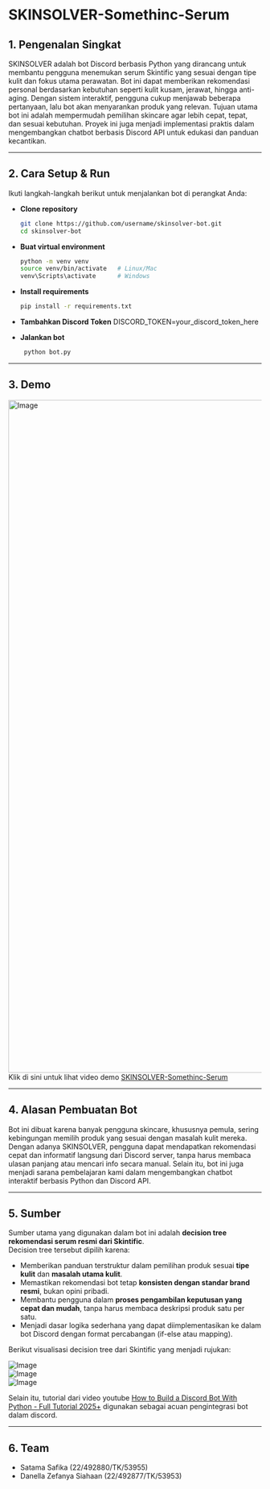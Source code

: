 # SKINSOLVER-Somethinc-Serum

## 1. Pengenalan Singkat  

SKINSOLVER adalah bot Discord berbasis Python yang dirancang untuk membantu pengguna menemukan serum Skintific yang sesuai dengan tipe kulit dan fokus utama perawatan.  Bot ini dapat memberikan rekomendasi personal berdasarkan kebutuhan seperti kulit kusam, jerawat, hingga anti-aging.  Dengan sistem interaktif, pengguna cukup menjawab beberapa pertanyaan, lalu bot akan menyarankan produk yang relevan.  Tujuan utama bot ini adalah mempermudah pemilihan skincare agar lebih cepat, tepat, dan sesuai kebutuhan.  Proyek ini juga menjadi implementasi praktis dalam mengembangkan chatbot berbasis Discord API untuk edukasi dan panduan kecantikan.  

---

## 2. Cara Setup & Run

Ikuti langkah-langkah berikut untuk menjalankan bot di perangkat Anda:  

* **Clone repository**  
   ```bash
   git clone https://github.com/username/skinsolver-bot.git
   cd skinsolver-bot
   ```

* **Buat virtual environment**
    ```bash
   python -m venv venv
   source venv/bin/activate   # Linux/Mac
   venv\Scripts\activate      # Windows

   ```
* **Install requirements**
    ```bash
    pip install -r requirements.txt
    ```

* **Tambahkan Discord Token**
    DISCORD_TOKEN=your_discord_token_here

* **Jalankan bot**
  ```bash
   python bot.py
   ```
---

  ## 3. Demo
  <img width="1740" height="1336" alt="Image" src="https://github.com/user-attachments/assets/1e592ad5-2966-4f16-9551-d389adb9a6c2" />
  Klik di sini untuk lihat video demo
  <a href="https://github.com/user-attachments/assets/46f73b63-1992-412e-9943-ef52f18f212d">
    SKINSOLVER-Somethinc-Serum
  </a>
   
---

  ## 4. Alasan Pembuatan Bot

  Bot ini dibuat karena banyak pengguna skincare, khususnya pemula, sering kebingungan memilih produk yang sesuai dengan masalah kulit mereka.
Dengan adanya SKINSOLVER, pengguna dapat mendapatkan rekomendasi cepat dan informatif langsung dari Discord server, tanpa harus membaca ulasan panjang atau mencari info secara manual.
Selain itu, bot ini juga menjadi sarana pembelajaran kami dalam mengembangkan chatbot interaktif berbasis Python dan Discord API.

---

## 5. Sumber

Sumber utama yang digunakan dalam bot ini adalah **decision tree rekomendasi serum resmi dari Skintific**.  
Decision tree tersebut dipilih karena:  

- Memberikan panduan terstruktur dalam pemilihan produk sesuai **tipe kulit** dan **masalah utama kulit**.  
- Memastikan rekomendasi bot tetap **konsisten dengan standar brand resmi**, bukan opini pribadi.  
- Membantu pengguna dalam **proses pengambilan keputusan yang cepat dan mudah**, tanpa harus membaca deskripsi produk satu per satu.  
- Menjadi dasar logika sederhana yang dapat diimplementasikan ke dalam bot Discord dengan format percabangan (if-else atau mapping).  

Berikut visualisasi decision tree dari Skintific yang menjadi rujukan:  

![Image](https://github.com/user-attachments/assets/6b78cd60-136b-410c-b00d-baa3da1179bf)  
![Image](https://github.com/user-attachments/assets/95ff9492-0df4-4835-879c-cd5526a4312e)  
![Image](https://github.com/user-attachments/assets/ea276b86-867a-4d60-b6c6-185c3a4af28d)  

Selain itu, tutorial dari video youtube [How to Build a Discord Bot With Python - Full Tutorial 2025+](https://youtu.be/YD_N6Ffoojw?si=UddLO1FfyahCuh8v) digunakan sebagai acuan pengintegrasi bot dalam discord.

---

## 6. Team
- Satama Safika (22/492880/TK/53955)
- Danella Zefanya Siahaan (22/492877/TK/53953)
